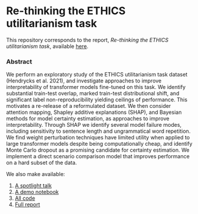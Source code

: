 # Re-thinking the ETHICS utilitarianism task

This repository corresponds to the report, *Re-thinking the ETHICS utilitarianism task*, available [here](https://raw.githubusercontent.com/danielmamay/ucl_coursework/main/Statistical%20Natural%20Language%20Processing/snlp_assignment2_group_project/report.pdf).

### Abstract
We perform an exploratory study of the ETHICS utilitarianism task dataset (Hendrycks et al. 2021), and investigate approaches to improve interpretability of transformer models fine-tuned on this task. We identify substantial train-test overlap, marked train-test distributional shift, and significant label non-reproducibility yielding ceilings of performance. This motivates a re-release of a reformulated dataset. We then consider attention mapping, Shapley additive explanations (SHAP), and Bayesian methods for model certainty estimation, as approaches to improve interpretability. Through SHAP we identify several model failure modes, including sensitivity to sentence length and ungrammatical word repetition. We find weight perturbation techniques have limited utility when applied to large transformer models despite being computationally cheap, and identify Monte Carlo dropout as a promising candidate for certainty estimation. We implement a direct scenario comparison model that improves performance on a hard subset of the data.

We also make available:
1. [A spotlight talk](https://raw.githubusercontent.com/danielmamay/ucl_coursework/main/Statistical%20Natural%20Language%20Processing/snlp_assignment2_group_project/main/spotlight_slides.pdf)
2. [A demo notebook](https://colab.research.google.com/drive/1xukWs4J3yZo5k36T_NmU2jQXZuqpTV9J?usp=sharing)
3. [All code](https://github.com/danielmamay/ucl_coursework/main/Statistical%20Natural%20Language%20Processing/snlp_assignment2_group_project)
4. [Full report](https://raw.githubusercontent.com/danielmamay/ucl_coursework/main/Statistical%20Natural%20Language%20Processing/snlp_assignment2_group_project/report.pdf)
